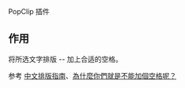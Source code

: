PopClip 插件

## 作用

将所选文字排版 -- 加上合适的空格。

参考 [ 中文排版指南](https://github.com/sparanoid/chinese-copywriting-guidelines)、[為什麼你們就是不能加個空格呢？](https://github.com/vinta/pangu.js)